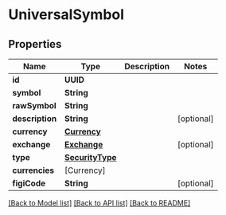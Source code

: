 # UniversalSymbol

## Properties
Name | Type | Description | Notes
------------ | ------------- | ------------- | -------------
**id** | **UUID** |  | 
**symbol** | **String** |  | 
**rawSymbol** | **String** |  | 
**description** | **String** |  | [optional] 
**currency** | [**Currency**](Currency.md) |  | 
**exchange** | [**Exchange**](Exchange.md) |  | [optional] 
**type** | [**SecurityType**](SecurityType.md) |  | 
**currencies** | [Currency] |  | 
**figiCode** | **String** |  | [optional] 

[[Back to Model list]](../README.md#models) [[Back to API list]](../README.md#api-endpoints) [[Back to README]](../README.md)


